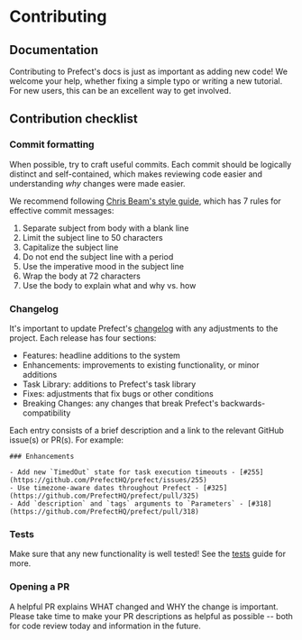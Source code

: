 # Contributing

## Documentation

Contributing to Prefect's docs is just as important as adding new code! We welcome your help, whether fixing a simple typo or writing a new tutorial. For new users, this can be an excellent way to get involved.

## Contribution checklist

### Commit formatting

When possible, try to craft useful commits. Each commit should be logically distinct and self-contained, which makes reviewing code easier and understanding _why_ changes were made easier.

We recommend following [Chris Beam's style guide](https://chris.beams.io/posts/git-commit/), which has 7 rules for effective commit messages:

1. Separate subject from body with a blank line
1. Limit the subject line to 50 characters
1. Capitalize the subject line
1. Do not end the subject line with a period
1. Use the imperative mood in the subject line
1. Wrap the body at 72 characters
1. Use the body to explain what and why vs. how

### Changelog

It's important to update Prefect's [changelog](/api/latest/changelog.html) with any adjustments to the project. Each release has four sections:

- Features: headline additions to the system
- Enhancements: improvements to existing functionality, or minor additions
- Task Library: additions to Prefect's task library
- Fixes: adjustments that fix bugs or other conditions
- Breaking Changes: any changes that break Prefect's backwards-compatibility

Each entry consists of a brief description and a link to the relevant GitHub issue(s) or PR(s). For example:

```
### Enhancements

- Add new `TimedOut` state for task execution timeouts - [#255](https://github.com/PrefectHQ/prefect/issues/255)
- Use timezone-aware dates throughout Prefect - [#325](https://github.com/PrefectHQ/prefect/pull/325)
- Add `description` and `tags` arguments to `Parameters` - [#318](https://github.com/PrefectHQ/prefect/pull/318)
```

### Tests

Make sure that any new functionality is well tested! See the [tests](../development/tests.html) guide for more.

### Opening a PR

A helpful PR explains WHAT changed and WHY the change is important. Please take time to make your PR descriptions as helpful as possible -- both for code review today and information in the future.
